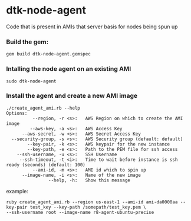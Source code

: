 dtk-node-agent
==============

Code that is present in AMIs that server basis for nodes being spun up

### Build the gem:
`gem build dtk-node-agent.gemspec`

### Intalling the node agent on an existing AMI
`sudo dtk-node-agent`

### Install the agent and create a new AMI image
```
./create_agent_ami.rb --help
Options:
          --region, -r <s>:   AWS Region on which to create the AMI image
         --aws-key, -a <s>:   AWS Access Key
      --aws-secret, -w <s>:   AWS Secret Access Key
  --security-group, -s <s>:   AWS Security group (default: default)
        --key-pair, -k <s>:   AWS keypair for the new instance
        --key-path, -e <s>:   Path to the PEM file for ssh access
    --ssh-username, -u <s>:   SSH Username
     --ssh-timeout, -t <i>:   Time to wait before instance is ssh ready (seconds) (default: 100)
          --ami-id, -m <s>:   AMI id which to spin up
      --image-name, -i <s>:   Name of the new image
                --help, -h:   Show this message
```

example:  
```
ruby create_agent_ami.rb --region us-east-1 --ami-id ami-da0000aa --key-pair test_key --key-path /somepath/test_key.pem \
--ssh-username root --image-name r8-agent-ubuntu-precise
```




